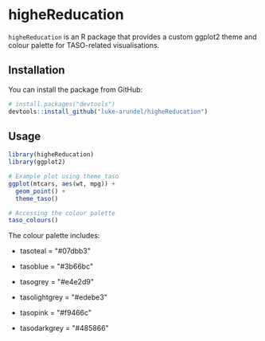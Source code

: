 # higheReducation

`higheReducation` is an R package that provides a custom ggplot2 theme and colour palette for TASO-related visualisations.

## Installation

You can install the package from GitHub:

``` r
# install.packages("devtools")
devtools::install_github("luke-arundel/higheReducation")
```

## Usage

``` r
library(higheReducation)
library(ggplot2)

# Example plot using theme_taso
ggplot(mtcars, aes(wt, mpg)) +
  geom_point() +
  theme_taso()

# Accessing the colour palette
taso_colours()
```

The colour palette includes:

-   tasoteal = "#07dbb3"

-   tasoblue = "#3b66bc"

-   tasogrey = "#e4e2d9"

-   tasolightgrey = "#edebe3"

-   tasopink = "#f9466c"

-   tasodarkgrey = "#485866"
